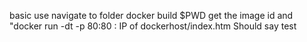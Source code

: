 basic use 
navigate to folder
docker build $PWD
get the image id and "docker run -dt -p 80:80 <imagename>:
IP of dockerhost/index.htm
Should say test 

